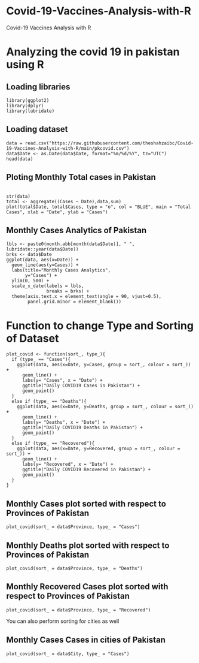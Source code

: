 # Covid-19-Vaccines-Analysis-with-R
Covid-19 Vaccines Analysis with R


# Analyzing the covid 19 in pakistan using R

## Loading libraries

```{r message=FALSE, warning=FALSE}
library(ggplot2)
library(dplyr)
library(lubridate)
```

## Loading dataset

```{r message=FALSE, warning=FALSE}
data = read.csv("https://raw.githubusercontent.com/theshahzaibc/Covid-19-Vaccines-Analysis-with-R/main/pkcovid.csv")
data$Date <- as.Date(data$Date, format="%m/%d/%Y", tz="UTC")
head(data)
```

## Ploting Monthly Total cases in Pakistan

```{r message=FALSE, warning=FALSE}

str(data)
total <- aggregate((Cases ~ Date),data,sum)
plot(total$Date, total$Cases, type = "o", col = "BLUE", main = "Total Cases", xlab = "Date", ylab = "Cases")

```

## Monthly Cases Analytics of Pakistan

```{r message=FALSE, warning=FALSE}
lbls <- paste0(month.abb[month(data$Date)], " ", lubridate::year(data$Date))
brks <- data$Date
ggplot(data, aes(x=Date)) + 
  geom_line(aes(y=Cases)) + 
  labs(title="Monthly Cases Analytics", 
       y="Cases") +
  ylim(0, 500) + 
  scale_x_date(labels = lbls, 
               breaks = brks) +
  theme(axis.text.x = element_text(angle = 90, vjust=0.5),
        panel.grid.minor = element_blank())

```

# Function to change Type and Sorting of Dataset

```{r message=FALSE, warning=FALSE}
plot_covid <- function(sort_, type_){
  if (type_ == "Cases"){
    ggplot(data, aes(x=Date, y=Cases, group = sort_, colour = sort_)) +
      geom_line() +
      labs(y= "Cases", x = "Date") +
      ggtitle("Daily COVID19 Cases in Pakistan") +
      geom_point()
  }
  else if (type_ == "Deaths"){
    ggplot(data, aes(x=Date, y=Deaths, group = sort_, colour = sort_)) +
      geom_line() +
      labs(y= "Deaths", x = "Date") +
      ggtitle("Daily COVID19 Deaths in Pakistan") +
      geom_point()
  }
  else if (type_ == "Recovered"){
    ggplot(data, aes(x=Date, y=Recovered, group = sort_, colour = sort_)) +
      geom_line() +
      labs(y= "Recovered", x = "Date") +
      ggtitle("Daily COVID19 Recovered in Pakistan") +
      geom_point()
  }
}
```

## Monthly Cases plot sorted with respect to Provinces of Pakistan

```{r message=FALSE, warning=FALSE}
plot_covid(sort_ = data$Province, type_ = "Cases")
```

## Monthly Deaths plot sorted with respect to Provinces of Pakistan

```{r message=FALSE, warning=FALSE}
plot_covid(sort_ = data$Province, type_ = "Deaths")

```

## Monthly Recovered Cases plot sorted with respect to Provinces of Pakistan

```{r message=FALSE, warning=FALSE}
plot_covid(sort_ = data$Province, type_ = "Recovered")

```

You can also perform sorting for cities as well

## Monthly Cases Cases in cities of Pakistan

```{r message=FALSE, warning=FALSE}
plot_covid(sort_ = data$City, type_ = "Cases")

```
